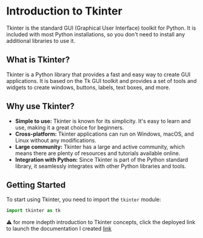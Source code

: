 # Introduction to Tkinter

Tkinter is the standard GUI (Graphical User Interface) toolkit for Python. It is included with most Python installations, so you don't need to install any additional libraries to use it.

## What is Tkinter?

Tkinter is a Python library that provides a fast and easy way to create GUI applications. It is based on the Tk GUI toolkit and provides a set of tools and widgets to create windows, buttons, labels, text boxes, and more.

## Why use Tkinter?

- **Simple to use:** Tkinter is known for its simplicity. It's easy to learn and use, making it a great choice for beginners.
- **Cross-platform:** Tkinter applications can run on Windows, macOS, and Linux without any modifications.
- **Large community:** Tkinter has a large and active community, which means there are plenty of resources and tutorials available online.
- **Integration with Python:** Since Tkinter is part of the Python standard library, it seamlessly integrates with other Python libraries and tools.

## Getting Started

To start using Tkinter, you need to import the `tkinter` module:

```python
import tkinter as tk
```

⚠️ for more indepth introduction to Tkinter concepts, click the deployed link to launch the documentation I created
[link](https://shreshth65968.github.io/An-introduction-to-tkinter/)
